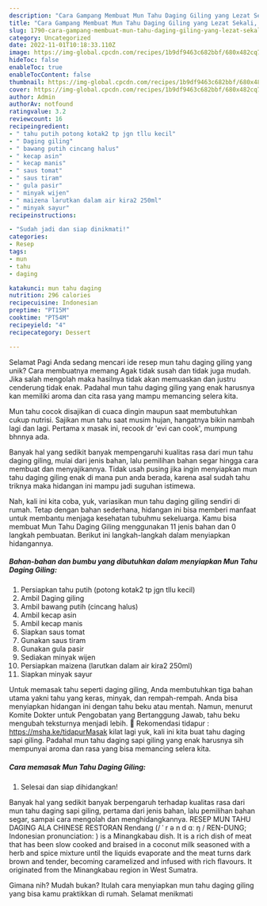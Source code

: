 ```yaml
---
description: "Cara Gampang Membuat Mun Tahu Daging Giling yang Lezat Sekali, Lezat"
title: "Cara Gampang Membuat Mun Tahu Daging Giling yang Lezat Sekali, Lezat"
slug: 1790-cara-gampang-membuat-mun-tahu-daging-giling-yang-lezat-sekali-lezat
category: Uncategorized
date: 2022-11-01T10:18:33.110Z
image: https://img-global.cpcdn.com/recipes/1b9df9463c682bbf/680x482cq70/mun-tahu-daging-giling-foto-resep-utama.jpg
hideToc: false
enableToc: true
enableTocContent: false
thumbnail: https://img-global.cpcdn.com/recipes/1b9df9463c682bbf/680x482cq70/mun-tahu-daging-giling-foto-resep-utama.jpg
cover: https://img-global.cpcdn.com/recipes/1b9df9463c682bbf/680x482cq70/mun-tahu-daging-giling-foto-resep-utama.jpg
author: Admin
authorAv: notfound
ratingvalue: 3.2
reviewcount: 16
recipeingredient:
- " tahu putih potong kotak2 tp jgn tllu kecil"
- " Daging giling"
- " bawang putih cincang halus"
- " kecap asin"
- " kecap manis"
- " saus tomat"
- " saus tiram"
- " gula pasir"
- " minyak wijen"
- " maizena larutkan dalam air kira2 250ml"
- " minyak sayur"
recipeinstructions:

- "Sudah jadi dan siap dinikmati!"
categories:
- Resep
tags:
- mun
- tahu
- daging

katakunci: mun tahu daging 
nutrition: 296 calories
recipecuisine: Indonesian
preptime: "PT15M"
cooktime: "PT54M"
recipeyield: "4"
recipecategory: Dessert

---
```



Selamat Pagi Anda sedang mencari ide resep mun tahu daging giling yang unik? Cara membuatnya memang Agak tidak susah dan tidak juga mudah. Jika salah mengolah maka hasilnya tidak akan memuaskan dan justru cenderung tidak enak. Padahal mun tahu daging giling yang enak harusnya kan memiliki aroma dan cita rasa yang mampu memancing selera kita.


Mun tahu cocok disajikan di cuaca dingin maupun saat membutuhkan cukup nutrisi. Sajikan mun tahu saat musim hujan, hangatnya bikin nambah lagi dan lagi. Pertama x masak ini, recook dr &#39;evi can cook&#39;, mumpung bhnnya ada.

Banyak hal yang sedikit banyak mempengaruhi kualitas rasa dari mun tahu daging giling, mulai dari jenis bahan, lalu pemilihan bahan segar hingga cara membuat dan menyajikannya. Tidak usah pusing jika ingin menyiapkan mun tahu daging giling enak di mana pun anda berada, karena asal sudah tahu triknya maka hidangan ini mampu jadi suguhan istimewa.


Nah, kali ini kita coba, yuk, variasikan mun tahu daging giling sendiri di rumah. Tetap dengan bahan sederhana, hidangan ini bisa memberi manfaat untuk membantu menjaga kesehatan tubuhmu sekeluarga. Kamu bisa membuat Mun Tahu Daging Giling menggunakan 11 jenis bahan dan 0 langkah pembuatan. Berikut ini langkah-langkah dalam menyiapkan hidangannya.

<!--inarticleads1-->

##### Bahan-bahan dan bumbu yang dibutuhkan dalam menyiapkan Mun Tahu Daging Giling:

1. Persiapkan  tahu putih (potong kotak2 tp jgn tllu kecil)
1. Ambil  Daging giling
1. Ambil  bawang putih (cincang halus)
1. Ambil  kecap asin
1. Ambil  kecap manis
1. Siapkan  saus tomat
1. Gunakan  saus tiram
1. Gunakan  gula pasir
1. Sediakan  minyak wijen
1. Persiapkan  maizena (larutkan dalam air kira2 250ml)
1. Siapkan  minyak sayur


Untuk memasak tahu seperti daging giling, Anda membutuhkan tiga bahan utama yakni tahu yang keras, minyak, dan rempah-rempah. Anda bisa menyiapkan hidangan ini dengan tahu beku atau mentah. Namun, menurut Komite Dokter untuk Pengobatan yang Bertanggung Jawab, tahu beku mengubah teksturnya menjadi lebih. 🔴 Rekomendasi tidapur : https://msha.ke/tidapurMasak kilat lagi yuk, kali ini kita buat tahu daging sapi giling. Padahal mun tahu daging sapi giling yang enak harusnya sih mempunyai aroma dan rasa yang bisa memancing selera kita. 

<!--inarticleads2-->

##### Cara memasak Mun Tahu Daging Giling:


1. Selesai dan siap dihidangkan!

Banyak hal yang sedikit banyak berpengaruh terhadap kualitas rasa dari mun tahu daging sapi giling, pertama dari jenis bahan, lalu pemilihan bahan segar, sampai cara mengolah dan menghidangkannya. RESEP MUN TAHU DAGING ALA CHINESE RESTORAN Rendang (/ ˈ r ə n d ɑː ŋ / REN-DUNG; Indonesian pronunciation: ) is a Minangkabau dish. It is a rich dish of meat that has been slow cooked and braised in a coconut milk seasoned with a herb and spice mixture until the liquids evaporate and the meat turns dark brown and tender, becoming caramelized and infused with rich flavours. It originated from the Minangkabau region in West Sumatra. 

Gimana nih? Mudah bukan? Itulah cara menyiapkan mun tahu daging giling yang bisa kamu praktikkan di rumah. Selamat menikmati
